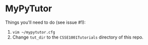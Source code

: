 MyPyTutor
=========

Things you'll need to do (see issue #1):

1. `vim ~/mypytutor.cfg`
2. Change `tut_dir` to the `CSSE1001Tutorials` directory of this repo.
